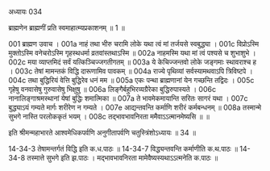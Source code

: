 अध्यायः 034

ब्राह्मणेन ब्राह्मणीं प्रति स्वमाहात्म्यप्रकाशनम् ॥ 1 ॥

001	ब्राह्मण उवाच ।
001a	नाहं तथा भीरु चरामि लोके यथा त्वं मां तर्जयसे स्वबुद्ध्या ।
001c	विप्रोऽस्मि मुक्तोऽस्मि वनेचरोऽस्मि गृहस्थधर्मा व्रतवांस्तथाऽस्मि ॥
002a	नाहमस्मि यथा मां त्वं पश्यसे च शुभाशुभे ।
002c	मया व्याप्तमिदं सर्वं यत्किञ्चिज्जगतीगतम् ॥
003a	ये केचिज्जन्तवो लोके जङ्गमाः स्थावराश्च ह ।
003c	तेषां मामन्तकं विद्धि दारूणामिव पावकम् ॥
004a	राज्ये पृथिव्यां सर्वस्यामथवाऽपि त्रिविष्टपे ।
004c	तथा बुद्धिरियं वेत्ति बुद्धिरेव धनं मम ॥
005a	एकः पन्था ब्राह्मणानां येन गच्छन्ति तद्विदः ।
005c	गृहेषु वनवासेषु गुरुवासेषु भिक्षुषु ॥
006a	लिङ्गैर्बहुभिरव्यग्रैरेका बुद्धिरुपास्यते ।
006c	नानालिङ्गाश्रमस्थानां येषां बुद्धिः शमात्मिका ॥
007a	ते भावमेकमायान्ति सरितः सागरं यथा ।
007c	बुद्ध्याऽयं गम्यते मार्गः शरीरेण न गम्यते ।
007e	आद्यन्तवन्ति कर्माणि शरीरं कर्मबन्धनम् ॥
008a	तस्मान्मे सुभगे नास्ति परलोककृतं भयम् ।
008c	तद्भावभावनिरता ममैवाऽऽत्मानमेष्यसि ॥ ॥

इति श्रीमन्महाभारते आश्वमेधिकपर्वणि अनुगीतापर्वणि चतुस्त्रिंशोऽध्यायः ॥ 34 ॥

14-34-3 तेषामन्तर्गतं विद्धि इति क.ध.पाठः ॥ 14-34-7 विद्ध्यन्तवन्ति कर्माणीति क.थ.पाठः ॥ 14-34-8 तस्मात्ते सुभगे इति झ.पाठः । मद्भावभावनिरता मामेवैष्यस्यथाऽऽत्मनेति क.पाठः ॥ 
